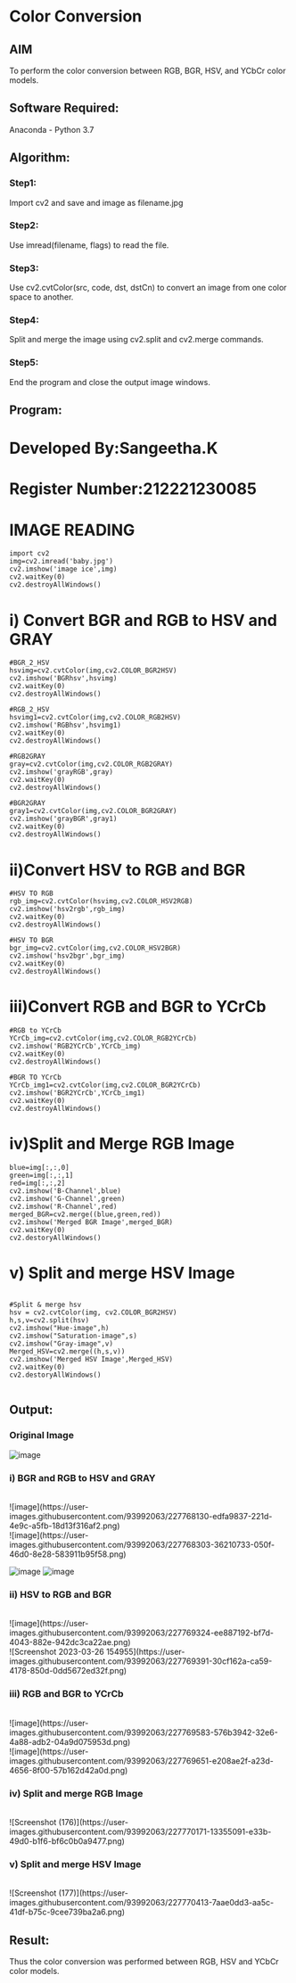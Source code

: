 # Color Conversion
## AIM
To perform the color conversion between RGB, BGR, HSV, and YCbCr color models.

## Software Required:
Anaconda - Python 3.7
## Algorithm:
### Step1:

Import cv2 and save and image as filename.jpg

### Step2:

Use imread(filename, flags) to read the file.
### Step3:
Use cv2.cvtColor(src, code, dst, dstCn) to convert an image from one color space to another.

### Step4:
Split and merge the image using cv2.split and cv2.merge commands.

### Step5:
End the program and close the output image windows.

## Program:
# Developed By:Sangeetha.K
# Register Number:212221230085

# IMAGE READING
```
import cv2
img=cv2.imread('baby.jpg')
cv2.imshow('image ice',img)
cv2.waitKey(0)
cv2.destroyAllWindows()
```

# i) Convert BGR and RGB to HSV and GRAY
```
#BGR_2_HSV
hsvimg=cv2.cvtColor(img,cv2.COLOR_BGR2HSV)
cv2.imshow('BGRhsv',hsvimg)
cv2.waitKey(0)
cv2.destroyAllWindows()

#RGB_2_HSV
hsvimg1=cv2.cvtColor(img,cv2.COLOR_RGB2HSV)
cv2.imshow('RGBhsv',hsvimg1)
cv2.waitKey(0)
cv2.destroyAllWindows()

#RGB2GRAY
gray=cv2.cvtColor(img,cv2.COLOR_RGB2GRAY)
cv2.imshow('grayRGB',gray)
cv2.waitKey(0)
cv2.destroyAllWindows()

#BGR2GRAY
gray1=cv2.cvtColor(img,cv2.COLOR_BGR2GRAY)
cv2.imshow('grayBGR',gray1)
cv2.waitKey(0)
cv2.destroyAllWindows()

```

# ii)Convert HSV to RGB and BGR
```
#HSV TO RGB
rgb_img=cv2.cvtColor(hsvimg,cv2.COLOR_HSV2RGB)
cv2.imshow('hsv2rgb',rgb_img)
cv2.waitKey(0)
cv2.destroyAllWindows()

#HSV TO BGR
bgr_img=cv2.cvtColor(img,cv2.COLOR_HSV2BGR)
cv2.imshow('hsv2bgr',bgr_img)
cv2.waitKey(0)
cv2.destroyAllWindows()

```
# iii)Convert RGB and BGR to YCrCb
```
#RGB to YCrCb
YCrCb_img=cv2.cvtColor(img,cv2.COLOR_RGB2YCrCb)
cv2.imshow('RGB2YCrCb',YCrCb_img)
cv2.waitKey(0)
cv2.destroyAllWindows()

#BGR TO YCrCb
YCrCb_img1=cv2.cvtColor(img,cv2.COLOR_BGR2YCrCb)
cv2.imshow('BGR2YCrCb',YCrCb_img1)
cv2.waitKey(0)
cv2.destroyAllWindows()

```
# iv)Split and Merge RGB Image
```
blue=img[:,:,0]
green=img[:,:,1]
red=img[:,:,2]
cv2.imshow('B-Channel',blue)
cv2.imshow('G-Channel',green)
cv2.imshow('R-Channel',red)
merged_BGR=cv2.merge((blue,green,red))
cv2.imshow('Merged BGR Image',merged_BGR)
cv2.waitKey(0)
cv2.destoryAllWindows()

```

# v) Split and merge HSV Image
```

#Split & merge hsv
hsv = cv2.cvtColor(img, cv2.COLOR_BGR2HSV)
h,s,v=cv2.split(hsv)
cv2.imshow("Hue-image",h)
cv2.imshow("Saturation-image",s)
cv2.imshow("Gray-image",v)
Merged_HSV=cv2.merge((h,s,v))
cv2.imshow('Merged HSV Image',Merged_HSV)
cv2.waitKey(0)
cv2.destoryAllWindows()


```
## Output:
### Original Image
![image](https://user-images.githubusercontent.com/93992063/227767994-971b7497-b46f-43ed-8b70-e9eee81bf282.png)

### i) BGR and RGB to HSV and GRAY
<br>
![image](https://user-images.githubusercontent.com/93992063/227768130-edfa9837-221d-4e9c-a5fb-18d13f316af2.png)

<br>
![image](https://user-images.githubusercontent.com/93992063/227768303-36210733-050f-46d0-8e28-583911b95f58.png)

![image](https://user-images.githubusercontent.com/93992063/227768475-ca21dd5a-8a18-477b-a0f4-31a7d1ec4459.png)
![image](https://user-images.githubusercontent.com/93992063/227768528-5a0e5b05-ba78-40bd-8a89-8e229697755a.png)


### ii) HSV to RGB and BGR
<br>
![image](https://user-images.githubusercontent.com/93992063/227769324-ee887192-bf7d-4043-882e-942dc3ca22ae.png)

<br>
![Screenshot 2023-03-26 154955](https://user-images.githubusercontent.com/93992063/227769391-30cf162a-ca59-4178-850d-0dd5672ed32f.png)

### iii) RGB and BGR to YCrCb
<br>
![image](https://user-images.githubusercontent.com/93992063/227769583-576b3942-32e6-4a88-adb2-04a9d075953d.png)

<br>
![image](https://user-images.githubusercontent.com/93992063/227769651-e208ae2f-a23d-4656-8f00-57b162d42a0d.png)

### iv) Split and merge RGB Image
<br>
![Screenshot (176)](https://user-images.githubusercontent.com/93992063/227770171-13355091-e33b-49d0-b1f6-bf6c0b0a9477.png)
<br>

### v) Split and merge HSV Image
<br>
![Screenshot (177)](https://user-images.githubusercontent.com/93992063/227770413-7aae0dd3-aa5c-41df-b75c-9cee739ba2a6.png)

<br>


## Result:
Thus the color conversion was performed between RGB, HSV and YCbCr color models.

